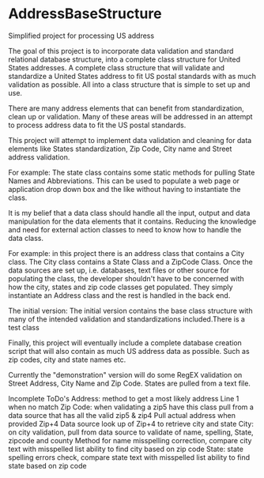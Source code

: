 # AddressBaseStructure
Simplified project for processing US address

The goal of this project is to incorporate data validation and standard relational database structure, into a complete 
class structure for United States addresses. A complete class structure that will validate and standardize a United States 
address to fit US postal standards with as much validation as possible. 
All into a class structure that is simple to set up and use. 

There are many address elements that can benefit from standardization, clean up or validation. 
Many of these areas will be addressed in an attempt to process address data to fit the 
US postal standards.

This project will attempt to implement data validation and cleaning for data elements like States standardization,
Zip Code, City name and Street address validation.

For example: The state class contains some static methods for pulling State Names and Abbreviations. 
This can be used to populate a web page or application drop down box and the like without having to 
instantiate the class.

It is my belief that a data class should handle all the input, output and data manipulation for the data elements
that it contains. Reducing the knowledge and need for external action classes to need to know how to handle the data class.

For example: in this project  there is an address class that contains a City class. The City class contains a State Class and
a ZipCode Class. Once the data sources are set up, i.e. databases, text files or other source for populating the class, 
the developer shouldn't have to be concerned with how the city, states and zip code classes get populated. 
They simply instantiate an Address class and the rest is handled in the back end.

The initial version:
  The initial version contains the base class structure with many of the intended validation and standardizations included.There is a test class

Finally, this project will eventually include a complete database creation script that will also contain as much US 
address data as possible. Such as zip codes, city and state names etc.

Currently the "demonstration" version will do some RegEX validation on Street Address, City Name and Zip Code. States are pulled from a text file.

Incomplete ToDo's 
  Address:
    method to get a most likely address Line 1 when no match
  Zip Code:
    when validating a zip5 have this class pull from a data source that has all the valid zip5 & zip4
    Pull actual address when provided Zip+4
    Data source look up of Zip+4 to retrieve city and state
  City:
    on city validation, pull from data source to validate of name, spelling, State, zipcode and county
    Method for name misspelling correction, compare city text with misspelled list
    ability to find city based on zip code
  State:
    state spelling errors check, compare state text with misspelled list
    ability to find state based on zip code
